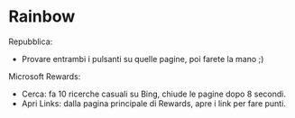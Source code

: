 # Rainbow
Repubblica:
 - Provare entrambi i pulsanti su quelle pagine, poi farete la mano ;)

Microsoft Rewards:
- Cerca: fa 10 ricerche casuali su Bing, chiude le pagine dopo 8 secondi.
- Apri Links: dalla pagina principale di Rewards, apre i link per fare punti.
